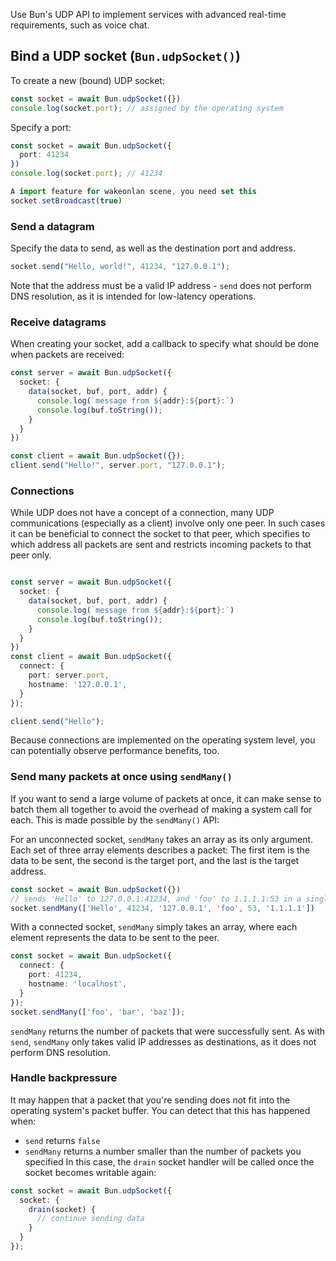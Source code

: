 Use Bun's UDP API to implement services with advanced real-time requirements, such as voice chat.

## Bind a UDP socket (`Bun.udpSocket()`)

To create a new (bound) UDP socket:

```ts
const socket = await Bun.udpSocket({})
console.log(socket.port); // assigned by the operating system
```

Specify a port:
```ts
const socket = await Bun.udpSocket({
  port: 41234
})
console.log(socket.port); // 41234

A import feature for wakeonlan scene, you need set this
socket.setBroadcast(true)
```

### Send a datagram

Specify the data to send, as well as the destination port and address.

```ts
socket.send("Hello, world!", 41234, "127.0.0.1");
```

Note that the address must be a valid IP address - `send` does not perform
DNS resolution, as it is intended for low-latency operations.


### Receive datagrams

When creating your socket, add a callback to specify what should be done when packets are received:

```ts
const server = await Bun.udpSocket({
  socket: {
    data(socket, buf, port, addr) {
      console.log(`message from ${addr}:${port}:`)
      console.log(buf.toString());
    } 
  }
})

const client = await Bun.udpSocket({});
client.send("Hello!", server.port, "127.0.0.1");
```

### Connections

While UDP does not have a concept of a connection, many UDP communications (especially as a client) involve only one peer.
In such cases it can be beneficial to connect the socket to that peer, which specifies to which address all packets are sent
and restricts incoming packets to that peer only.

```ts

const server = await Bun.udpSocket({
  socket: {
    data(socket, buf, port, addr) {
      console.log(`message from ${addr}:${port}:`)
      console.log(buf.toString());
    } 
  }
})
const client = await Bun.udpSocket({
  connect: {
    port: server.port,
    hostname: '127.0.0.1',
  }
});

client.send("Hello");

```

Because connections are implemented on the operating system level, you can potentially observe performance benefits, too.


### Send many packets at once using `sendMany()`

If you want to send a large volume of packets at once, it can make sense to batch them all together to avoid the overhead
of making a system call for each. This is made possible by the `sendMany()` API:

For an unconnected socket, `sendMany` takes an array as its only argument. Each set of three array elements describes a packet:
The first item is the data to be sent, the second is the target port, and the last is the target address.

```ts
const socket = await Bun.udpSocket({})
// sends 'Hello' to 127.0.0.1:41234, and 'foo' to 1.1.1.1:53 in a single operation
socket.sendMany(['Hello', 41234, '127.0.0.1', 'foo', 53, '1.1.1.1'])
```

With a connected socket, `sendMany` simply takes an array, where each element represents the data to be sent to the peer.

```ts
const socket = await Bun.udpSocket({
  connect: {
    port: 41234,
    hostname: 'localhost',
  }
});
socket.sendMany(['foo', 'bar', 'baz']);
```

`sendMany` returns the number of packets that were successfully sent. As with `send`, `sendMany` only takes valid IP addresses
as destinations, as it does not perform DNS resolution.

### Handle backpressure

It may happen that a packet that you're sending does not fit into the operating system's packet buffer. You can detect that this
has happened when:
- `send` returns `false` 
- `sendMany` returns a number smaller than the number of packets you specified
In this case, the `drain` socket handler will be called once the socket becomes writable again:

```ts
const socket = await Bun.udpSocket({
  socket: {
    drain(socket) {
      // continue sending data
    }
  }
});
```
